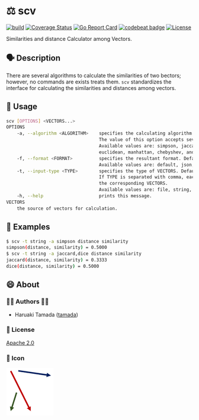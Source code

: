 # :balance_scale: scv

[![build](https://github.com/tamada/scv/actions/workflows/build.yml/badge.svg)](https://github.com/tamada/scv/actions/workflows/build.yml)
[![Coverage Status](https://coveralls.io/repos/github/tamada/scv/badge.svg?branch=setup_ci)](https://coveralls.io/github/tamada/scv?branch=setup_ci)
[![Go Report Card](https://goreportcard.com/badge/github.com/tamada/scv)](https://goreportcard.com/report/github.com/tamada/scv)
[![codebeat badge](https://codebeat.co/badges/5221e6ba-da64-45c1-8b13-f833f678e3b9)](https://codebeat.co/projects/github-com-tamada-scv-main)
[![License](https://img.shields.io/badge/License-Apache%202.0-blue.svg?logo=spdx)](https://github.com/tamada/scv/blob/main/LICENSE)

Similarities and distance Calculator among Vectors.

## :speaking_head: Description

There are several algorithms to calculate the similarities of two bectors; however, no commands are exists treats them.
`scv` standardizes the interface for calculating the similarities and distances among vectors.


## :runner: Usage

```sh
scv [OPTIONS] <VECTORS...>
OPTIONS
    -a, --algorithm <ALGORITHM>    specifies the calculating algorithm.  This option is mandatory.
                                   The value of this option accepts several values separated with comma.
                                   Available values are: simpson, jaccard, dice, cosine, pearson,
                                   euclidean, manhattan, chebyshev, and levenshtein.
    -f, --format <FORMAT>          specifies the resultant format. Default is default.
                                   Available values are: default, json, and xml.
    -t, --input-type <TYPE>        specifies the type of VECTORS. Default is file.
                                   If TYPE is separated with comma, each type shows
                                   the corresponding VECTORS.
                                   Available values are: file, string, and json.
    -h, --help                     prints this message.
VECTORS
    the source of vectors for calculation.
```

## :athletic_shoe: Examples

```sh
$ scv -t string -a simpson distance similarity
simpson(distance, similarity) = 0.5000
$ scv -t string -a jaccard,dice distance similarity
jaccard(distance, similarity) = 0.3333
dice(distance, similarity) = 0.5000
```

## :smile: About

### :man_office_worker: Authors :woman_office_worker:

* Haruaki Tamada ([tamada](https://github.com/tamada))

### :scroll: License

[Apache 2.0](https://github.com/tamada/scv/blob/main/LICENSE)

### :jack_o_lantern: Icon

![Icon](https://github.com/tamada/scv/blob/main/docs/static/images/scv.png)
